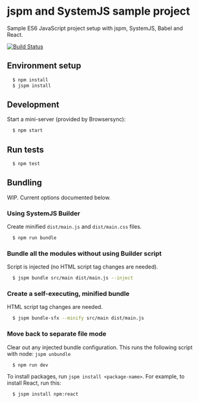 # jspm and SystemJS sample project 
 
Sample ES6 JavaScript project setup with jspm, SystemJS, Babel and React.

[![Build Status](https://travis-ci.org/akikoo/systemjs-jspm-setup.svg?branch=master)](https://travis-ci.org/akikoo/systemjs-jspm-setup)

## Environment setup 

```sh
  $ npm install
  $ jspm install
```

## Development

Start a mini-server (provided by Browsersync):

```sh
  $ npm start
```

## Run tests

```sh
  $ npm test
```

## Bundling 

WIP. Current options documented below.

### Using SystemJS Builder

Create minified `dist/main.js` and `dist/main.css` files.

```sh
  $ npm run bundle
```

### Bundle all the modules without using Builder script

Script is injected (no HTML script tag changes are needed).

```sh
  $ jspm bundle src/main dist/main.js --inject
```

### Create a self-executing, minified bundle 
 
HTML script tag changes are needed.
 
```sh
  $ jspm bundle-sfx --minify src/main dist/main.js
```

### Move back to separate file mode 

Clear out any injected bundle configuration. This runs the following script with node: `jspm unbundle`

```sh
  $ npm run dev 
```

To install packages, run `jspm install <package-name>`. For example, to install React, run this:

```sh
  $ jspm install npm:react
```